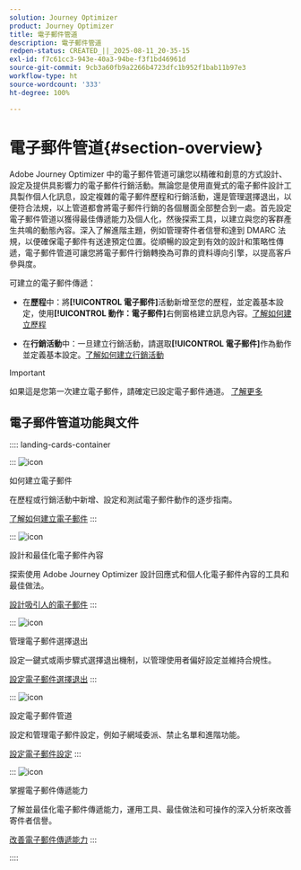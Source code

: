 ```yaml
---
solution: Journey Optimizer
product: Journey Optimizer
title: 電子郵件管道
description: 電子郵件管道
redpen-status: CREATED_||_2025-08-11_20-35-15
exl-id: f7c61cc3-943e-40a3-94be-f3f1bd46961d
source-git-commit: 9cb3a60fb9a2266b4723dfc1b952f1bab11b97e3
workflow-type: ht
source-wordcount: '333'
ht-degree: 100%

---
```


# 電子郵件管道{#section-overview}

Adobe Journey Optimizer 中的電子郵件管道可讓您以精確和創意的方式設計、設定及提供具影響力的電子郵件行銷活動。無論您是使用直覺式的電子郵件設計工具製作個人化訊息，設定複雜的電子郵件歷程和行銷活動，還是管理選擇退出，以便符合法規，以上管道都會將電子郵件行銷的各個層面全部整合到一處。首先設定電子郵件管道以獲得最佳傳遞能力及個人化，然後探索工具，以建立與您的客群產生共鳴的動態內容。深入了解進階主題，例如管理寄件者信譽和達到 DMARC 法規，以便確保電子郵件有送達預定位置。從順暢的設定到有效的設計和策略性傳遞，電子郵件管道可讓您將電子郵件行銷轉換為可靠的資料導向引擎，以提高客戶參與度。

可建立的電子郵件傳遞：

* 在&#x200B;**歷程**&#x200B;中：將&#x200B;**[!UICONTROL 電子郵件]**&#x200B;活動新增至您的歷程，並定義基本設定，使用&#x200B;**[!UICONTROL 動作：電子郵件]**&#x200B;右側窗格建立訊息內容。[了解如何建立歷程](../using/building-journeys/journey-gs.md)

* 在&#x200B;**行銷活動**&#x200B;中：一旦建立行銷活動，請選取&#x200B;**[!UICONTROL 電子郵件]**&#x200B;作為動作並定義基本設定。[了解如何建立行銷活動](../using/campaigns/create-campaign.md#configure)


>[!IMPORTANT]
>
>如果這是您第一次建立電子郵件，請確定已設定電子郵件通道。 [了解更多](../using/email/email-settings.md)

## 電子郵件管道功能與文件

:::: landing-cards-container

:::
![icon](https://cdn.experienceleague.adobe.com/icons/list-check.svg)

如何建立電子郵件

在歷程或行銷活動中新增、設定和測試電子郵件動作的逐步指南。

[了解如何建立電子郵件](../using/email/create-email.md)
:::

:::
![icon](https://cdn.experienceleague.adobe.com/icons/puzzle-piece.svg)

設計和最佳化電子郵件內容

探索使用 Adobe Journey Optimizer 設計回應式和個人化電子郵件內容的工具和最佳做法。

[設計吸引人的電子郵件](design-email-landing-page.md)
:::

:::
![icon](https://cdn.experienceleague.adobe.com/icons/shield-halved.svg)

管理電子郵件選擇退出

設定一鍵式或兩步驟式選擇退出機制，以管理使用者偏好設定並維持合規性。

[設定電子郵件選擇退出](../using/email/email-opt-out.md)
:::

:::
![icon](https://cdn.experienceleague.adobe.com/icons/gear.svg)

設定電子郵件管道

設定和管理電子郵件設定，例如子網域委派、禁止名單和進階功能。

[設定電子郵件設定](configure-email-landing-page.md)
:::

:::
![icon](https://cdn.experienceleague.adobe.com/icons/chart-line.svg)

掌握電子郵件傳遞能力

了解並最佳化電子郵件傳遞能力，運用工具、最佳做法和可操作的深入分析來改善寄件者信譽。

[改善電子郵件傳遞能力](deliverability-landing-page.md)
:::

::::
